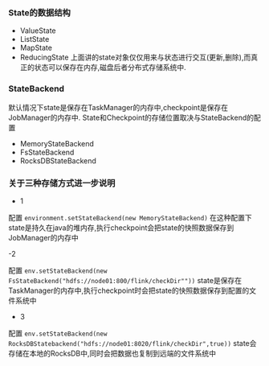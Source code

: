 ### State的数据结构
- ValueState
- ListState
- MapState
- ReducingState
上面讲的state对象仅仅用来与状态进行交互(更新,删除),而真正的状态可以保存在内存,磁盘后者分布式存储系统中.
### StateBackend
默认情况下state是保存在TaskManager的内存中,checkpoint是保存在JobManager的内存中.
State和Checkpoint的存储位置取决与StateBackend的配置
- MemoryStateBackend
- FsStateBackend
- RocksDBStateBackend
### 关于三种存储方式进一步说明
- 1
 
配置
`environment.setStateBackend(new MemoryStateBackend)`
在这种配置下
state是持久在java的堆内存,执行checkpoint会把state的快照数据保存到JobManager的内存中

-2 

配置
`env.setStateBackend(new FsStateBackend("hdfs://node01:800/flink/checkDir""))`
state是保存在TaskManager的内存中,执行checkpoint时会把state的快照数据保存到配置的文件系统中

- 3

配置
`env.setStateBackend(new RocksDBStatebackend("hdfs://node01:8020/flink/checkDir",true))`
state会存储在本地的RocksDB中,同时会把数据也复制到远端的文件系统中
